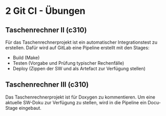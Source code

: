 # 2 Git CI - Übungen

## Taschenrechner II (c310)

Für das Taschenrechnerprojekt ist ein automatischer Integrationstest zu erstellen. Dafür wird auf GitLab eine Pipeline erstellt mit den Stages:

- Build	(Make)
- Testen (Vorgabe und Prüfung typischer Rechenfälle)
- Deploy (Zippen der SW und als Artefact zur Verfügung stellen)

## Taschenrechner III (c310)

Das Taschenrechnerprojekt ist für Doxygen zu kommentieren. Um eine aktuelle SW-Doku zur Verfügung zu stellen, wird in die Pipeline ein Docu-Stage eingebaut.
